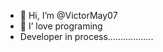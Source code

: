 - 👋 Hi, I’m @VictorMay07
- 👀 I’ love programing
- Developer in process..................


<!---
VictorMay07/VictorMay07 is a ✨ special ✨ repository because its `README.md` (this file) appears on your GitHub profile.
You can click the Preview link to take a look at your changes.
--->
